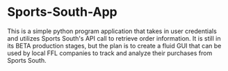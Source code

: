 # Sports-South-App
This is a simple python program application that takes in user credentials and utilizes Sports South's API call to retrieve order information.  It is still in its BETA production stages, but the plan is to create a fluid GUI that can be used by local FFL companies to track and analyze their purchases from Sports South.
